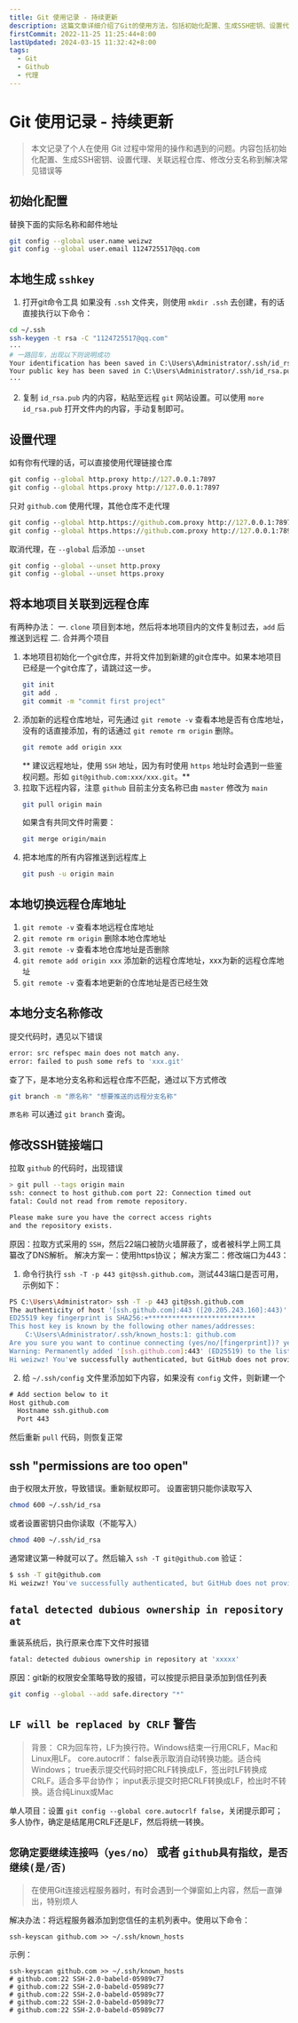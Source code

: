 ```yaml
---
title: Git 使用记录 - 持续更新
description: 这篇文章详细介绍了Git的使用方法，包括初始化配置、生成SSH密钥、设置代理、关联远程仓库、切换远程仓库地址、修改分支名称、解决常见错误等内容。文章还提供了具体的命令和操作步骤，帮助用户更好地管理和使用Git
firstCommit: 2022-11-25 11:25:44+8:00
lastUpdated: 2024-03-15 11:32:42+8:00
tags:
  - Git
  - Github
  - 代理
---
```


# Git 使用记录 - 持续更新

> 本文记录了个人在使用 Git 过程中常用的操作和遇到的问题。内容包括初始化配置、生成SSH密钥、设置代理、关联远程仓库、修改分支名称到解决常见错误等

## 初始化配置

替换下面的实际名称和邮件地址

```sh
git config --global user.name weizwz
git config --global user.email 1124725517@qq.com
```

## 本地生成 `sshkey`

1. 打开git命令工具
   如果没有 `.ssh` 文件夹，则使用 `mkdir .ssh` 去创建，有的话直接执行以下命令：

```sh
cd ~/.ssh
ssh-keygen -t rsa -C "1124725517@qq.com"
···
# 一路回车，出现以下则说明成功
Your identification has been saved in C:\Users\Administrator/.ssh/id_rsa
Your public key has been saved in C:\Users\Administrator/.ssh/id_rsa.pub
···
```

2. 复制 `id_rsa.pub` 内的内容，粘贴至远程 `git` 网站设置。可以使用 `more id_rsa.pub` 打开文件内的内容，手动复制即可。

## 设置代理

如有你有代理的话，可以直接使用代理链接仓库

```cmd
git config --global http.proxy http://127.0.0.1:7897
git config --global https.proxy http://127.0.0.1:7897
```

只对 `github.com` 使用代理，其他仓库不走代理

```cmd
git config --global http.https://github.com.proxy http://127.0.0.1:7897
git config --global https.https://github.com.proxy http://127.0.0.1:7897
```

取消代理，在 `--global` 后添加 `--unset`

```cmd
git config --global --unset http.proxy
git config --global --unset https.proxy
```

## 将本地项目关联到远程仓库

有两种办法：
一. `clone` 项目到本地，然后将本地项目内的文件复制过去，`add` 后推送到远程
二. 合并两个项目

1. 本地项目初始化一个git仓库，并将文件加到新建的git仓库中。如果本地项目已经是一个git仓库了，请跳过这一步。
   ```sh
   git init
   git add .
   git commit -m "commit first project"
   ```
2. 添加新的远程仓库地址，可先通过 `git remote -v` 查看本地是否有仓库地址，没有的话直接添加，有的话通过 `git remote rm origin` 删除。
   ```sh
   git remote add origin xxx
   ```
   ** 建议远程地址，使用 `SSH` 地址，因为有时使用 `https` 地址时会遇到一些鉴权问题。形如 `git@github.com:xxx/xxx.git`。**
3. 拉取下远程内容，注意 `github` 目前主分支名称已由 `master` 修改为 `main`
   ```sh
   git pull origin main
   ```
   如果含有共同文件时需要：
   ```sh
   git merge origin/main
   ```
4. 把本地库的所有内容推送到远程库上
   ```sh
   git push -u origin main
   ```

## 本地切换远程仓库地址

1. `git remote -v` 查看本地远程仓库地址
2. `git remote rm origin` 删除本地仓库地址
3. `git remote -v` 查看本地仓库地址是否删除
4. `git remote add origin xxx` 添加新的远程仓库地址，xxx为新的远程仓库地址
5. `git remote -v` 查看本地更新的仓库地址是否已经生效

## 本地分支名称修改

提交代码时，遇见以下错误

```sh
error: src refspec main does not match any.
error: failed to push some refs to 'xxx.git'
```

查了下，是本地分支名称和远程仓库不匹配，通过以下方式修改

```sh
git branch -m "原名称" "想要推送的远程分支名称"
```

`原名称` 可以通过 `git branch` 查询。

## 修改SSH链接端口

拉取 `github` 的代码时，出现错误

```sh
> git pull --tags origin main
ssh: connect to host github.com port 22: Connection timed out
fatal: Could not read from remote repository.

Please make sure you have the correct access rights
and the repository exists.
```

原因：拉取方式采用的 `SSH`，然后22端口被防火墙屏蔽了，或者被科学上网工具纂改了DNS解析。
解决方案一：使用https协议；
解决方案二：修改端口为443：

1. 命令行执行 `ssh -T -p 443 git@ssh.github.com`，测试443端口是否可用，示例如下：

```sh
PS C:\Users\Administrator> ssh -T -p 443 git@ssh.github.com
The authenticity of host '[ssh.github.com]:443 ([20.205.243.160]:443)' can't be established.
ED25519 key fingerprint is SHA256:+***************************
This host key is known by the following other names/addresses:
    C:\Users\Administrator/.ssh/known_hosts:1: github.com
Are you sure you want to continue connecting (yes/no/[fingerprint])? yes
Warning: Permanently added '[ssh.github.com]:443' (ED25519) to the list of known hosts.
Hi weizwz! You've successfully authenticated, but GitHub does not provide shell access.
```

2. 给 `~/.ssh/config` 文件里添加如下内容，如果没有 `config` 文件，则新建一个

```txt
# Add section below to it
Host github.com
  Hostname ssh.github.com
  Port 443
```

然后重新 `pull` 代码，则恢复正常

## ssh "permissions are too open"

由于权限太开放，导致错误。重新赋权即可。
设置密钥只能你读取写入

```sh
chmod 600 ~/.ssh/id_rsa
```

或者设置密钥只由你读取（不能写入）

```sh
chmod 400 ~/.ssh/id_rsa
```

通常建议第一种就可以了。然后输入 `ssh -T git@github.com` 验证：

```sh
$ ssh -T git@github.com
Hi weizwz! You've successfully authenticated, but GitHub does not provide shell access.
```

## `fatal detected dubious ownership in repository at`

重装系统后，执行原来仓库下文件时报错

```sh
fatal: detected dubious ownership in repository at 'xxxxx'
```

原因：git新的权限安全策略导致的报错，可以按提示把目录添加到信任列表

```sh
git config --global --add safe.directory "*"
```

## `LF will be replaced by CRLF` 警告

> 背景：
> CR为回车符，LF为换行符。Windows结束一行用CRLF，Mac和Linux用LF。
> core.autocrlf：
> false表示取消自动转换功能。适合纯Windows；
> true表示提交代码时把CRLF转换成LF，签出时LF转换成CRLF。适合多平台协作；
> input表示提交时把CRLF转换成LF，检出时不转换。适合纯Linux或Mac

单人项目：设置 `git config --global core.autocrlf false`，关闭提示即可；
多人协作，确定是结尾用CRLF还是LF，然后将统一转换。

## `您确定要继续连接吗（yes/no）` 或者 `github具有指纹，是否继续(是/否)`

> 在使用Git连接远程服务器时，有时会遇到一个弹窗如上内容，然后一直弹出，特别烦人

解决办法：将远程服务器添加到您信任的主机列表中。使用以下命令：

```
ssh-keyscan github.com >> ~/.ssh/known_hosts
```

示例：

```
ssh-keyscan github.com >> ~/.ssh/known_hosts
# github.com:22 SSH-2.0-babeld-05989c77
# github.com:22 SSH-2.0-babeld-05989c77
# github.com:22 SSH-2.0-babeld-05989c77
# github.com:22 SSH-2.0-babeld-05989c77
# github.com:22 SSH-2.0-babeld-05989c77
```
